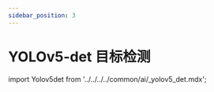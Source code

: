 ```yaml
---
sidebar_position: 3
---
```


# YOLOv5-det 目标检测

import Yolov5det from '../../../../common/ai/\_yolov5_det.mdx';

<Yolov5det />
